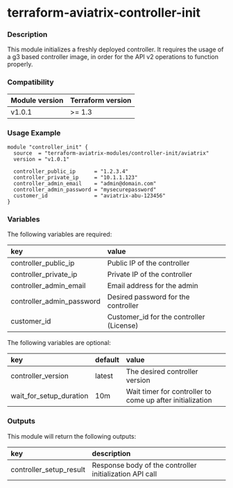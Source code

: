 # terraform-aviatrix-controller-init

### Description
This module initializes a freshly deployed controller. It requires the usage of a g3 based controller image, in order for the API v2 operations to function properly.

### Compatibility
Module version | Terraform version
:--- | :---
v1.0.1 | >= 1.3

### Usage Example
```hcl
module "controller_init" {
  source  = "terraform-aviatrix-modules/controller-init/aviatrix"
  version = "v1.0.1"

  controller_public_ip      = "1.2.3.4"
  controller_private_ip     = "10.1.1.123"
  controller_admin_email    = "admin@domain.com"
  controller_admin_password = "mysecurepassword"
  customer_id               = "aviatrix-abu-123456"
}
```

### Variables
The following variables are required:

key | value
:--- | :---
controller_public_ip | Public IP of the controller
controller_private_ip | Private IP of the controller
controller_admin_email | Email address for the admin
controller_admin_password | Desired password for the controller
customer_id | Customer_id for the controller (License)

The following variables are optional:

key | default | value 
:---|:---|:---
controller_version | latest | The desired controller version
wait_for_setup_duration | 10m | Wait timer for controller to come up after initialization

### Outputs
This module will return the following outputs:

key | description
:---|:---
controller_setup_result | Response body of the controller initialization API call




